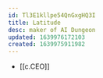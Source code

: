 ```yaml
---
id: Tl3E1kllpe54QnGxgHQ3I
title: Latitude
desc: maker of AI Dungeon
updated: 1639976172103
created: 1639975911982
---
```




- [[c.CEO]]
